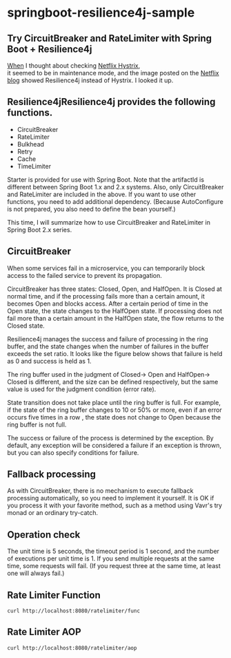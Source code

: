 # springboot-resilience4j-sample

##  Try CircuitBreaker and RateLimiter with Spring Boot + Resilience4j
[When](https://github.com/Netflix/Hystrix) I thought about checking [Netflix Hystrix](https://github.com/Netflix/Hystrix),  
it seemed to be in maintenance mode, and the image posted on the [Netflix blog](https://netflixtechblog.com/netflix-oss-and-spring-boot-coming-full-circle-4855947713a0) showed Resilience4j instead of Hystrix. I looked it up.

##  Resilience4jResilience4j provides the following functions.
- CircuitBreaker
- RateLimiter
- Bulkhead
- Retry
- Cache
- TimeLimiter

Starter is provided for use with Spring Boot.
Note that the artifactId is different between Spring Boot 1.x and 2.x systems.
Also, only CircuitBreaker and RateLimiter are included in the above. If you want to use other functions, you need to add additional dependency.
(Because AutoConfigure is not prepared, you also need to define the bean yourself.)

This time, I will summarize how to use CircuitBreaker and RateLimiter in Spring Boot 2.x series.

##  CircuitBreaker
When some services fail in a microservice, you can temporarily block access to the failed service to prevent its propagation.

CircuitBreaker has three states: Closed, Open, and HalfOpen.
It is Closed at normal time, and if the processing fails more than a certain amount, it becomes Open and blocks access.
After a certain period of time in the Open state, the state changes to the HalfOpen state.
If processing does not fail more than a certain amount in the HalfOpen state, the flow returns to the Closed state.

Resilience4j manages the success and failure of processing in the ring buffer, and the state changes when the number of failures in the buffer exceeds the set ratio.
It looks like the figure below shows that failure is held as 0 and success is held as 1.

The ring buffer used in the judgment of Closed-> Open and HalfOpen-> Closed is different, and the size can be defined respectively, but the same value is used for the judgment condition (error rate).

State transition does not take place until the ring buffer is full.
For example, if the state of the ring buffer changes to 10 or 50% or more, even if an
error occurs five times in a row , the state does not change to Open because the ring buffer is not full.

The success or failure of the process is determined by the exception.
By default, any exception will be considered a failure if an exception is thrown, but you can also specify conditions for failure.

##  Fallback processing
As with CircuitBreaker, there is no mechanism to execute fallback processing automatically, so you need to implement it yourself.
It is OK if you process it with your favorite method, such as a method using Vavr's try monad or an ordinary try-catch.

##  Operation check
The unit time is 5 seconds, the timeout period is 1 second, and the number of executions per unit time is 1.
If you send multiple requests at the same time, some requests will fail.
(If you request three at the same time, at least one will always fail.)

## Rate Limiter Function
```
curl http://localhost:8080/ratelimiter/func
```

## Rate Limiter AOP
```
curl http://localhost:8080/ratelimiter/aop
```
